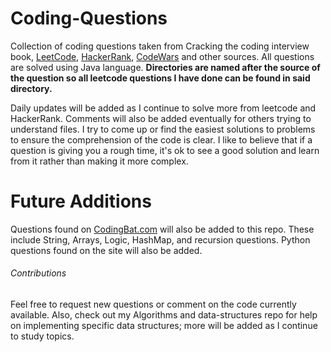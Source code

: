# Coding-Questions
Collection of coding questions taken from Cracking the coding interview book, [LeetCode](https://leetcode.com/), [HackerRank](https://www.hackerrank.com/), [CodeWars](https://www.codewars.com) and other sources. All questions are solved using Java language. **Directories are named after the source of the question so all leetcode questions I have done can be found in said directory.** 

Daily updates will be added as I continue to solve more from leetcode and HackerRank. Comments will also be added eventually for others trying to understand files. I try to come up or find the easiest solutions to problems to ensure the comprehension of the code is clear. I like to believe that if a question is giving you a rough time, it's ok to see a good solution and learn from it rather than making it more complex.

# Future Additions
Questions found on [CodingBat.com](https://codingbat.com/) will also be added to this repo. These include String, Arrays, Logic, HashMap, and recursion questions. Python questions found on the site will also be added.

###### Contributions
Feel free to request new questions or comment on the code currently available. Also, check out my Algorithms and data-structures repo for help on implementing specific data structures; more will be added as I continue to study topics.
